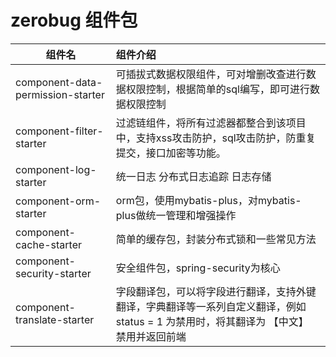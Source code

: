 # zerobug 组件包

|  组件名   | 组件介绍  |
|  ----    | :---  |
| component-data-permission-starter    | 可插拔式数据权限组件，可对增删改查进行数据权限控制，根据简单的sql编写，即可进行数据权限控制 |
| component-filter-starter    | 过滤链组件，将所有过滤器都整合到该项目中，支持xss攻击防护，sql攻击防护，防重复提交，接口加密等功能。 |
| component-log-starter | 统一日志 分布式日志追踪 日志存储 |
| component-orm-starter | orm包，使用mybatis-plus，对mybatis-plus做统一管理和增强操作 |
| component-cache-starter | 简单的缓存包，封装分布式锁和一些常见方法 |
| component-security-starter | 安全组件包，spring-security为核心 |
| component-translate-starter | 字段翻译包，可以将字段进行翻译，支持外键翻译，字典翻译等一系列自定义翻译，例如 status = 1 为禁用时，将其翻译为 【中文】 禁用并返回前端  |
